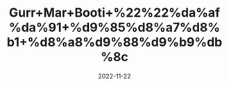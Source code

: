 ---
title: 'Gurr+Mar+Booti+%22%22%da%af%da%91+%d9%85%d8%a7%d8%b1+%d8%a8%d9%88%d9%b9%db%8c'
date: '2022-11-22' 
metatag: '' 
inventory: '0' 
draft: false 
# meta description 
shortDescripton: 'The+leaves+are+used+to+treat+diabetes%2c+hyperthermia%2c+and+enuresis+(bedwetting).+Miracle+Fruit+Dry+Leaves+'
description: 'Herbs+%d8%ac%da%91%db%8c+%d8%a8%d9%88%d9%b9%db%8c'
longdescription: ''
tags: ''
brand: ''
subCategory: ''
unit: '50 gm-Pk'
sellCount: '0'
featured: True
# product Price
price: '100.0'
# Product Short Description
shortDescription: 'The+leaves+are+used+to+treat+diabetes%2c+hyperthermia%2c+and+enuresis+(bedwetting).+Miracle+Fruit+Dry+Leaves+'
productID: 'A690AACB-3126-ED11-9968-005056B3A416'
type: 'products'
category: 'Herbs+%d8%ac%da%91%db%8c+%d8%a8%d9%88%d9%b9%db%8c' 
thumnailproduct: 'https://eraconnect.blob.core.windows.net/product-images/aminsaddiquidawakhana/A690AACB-3126-ED11-9968-005056B3A416.webp' 
images:
  - image: 'https://eraconnect.blob.core.windows.net/product-images/aminsaddiquidawakhana/A690AACB-3126-ED11-9968-005056B3A416.webp'  
Variants:
---